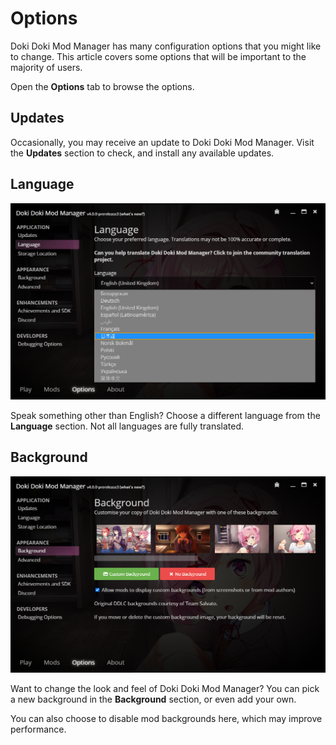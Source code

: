 # Options

Doki Doki Mod Manager has many configuration options that you might like to change. This article covers some options that will be important to the majority of users.

Open the **Options** tab to browse the options.

## Updates

Occasionally, you may receive an update to Doki Doki Mod Manager. Visit the **Updates** section to check, and install any available updates.

## Language

![Language Section](../images/basic-options-language.png)

Speak something other than English? Choose a different language from the **Language** section. Not all languages are fully translated.

## Background

![Background Section](../images/basic-options-background.png)

Want to change the look and feel of Doki Doki Mod Manager? You can pick a new background in the **Background** section, or even add your own.

You can also choose to disable mod backgrounds here, which may improve performance.
